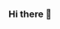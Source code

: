 ### Hi there 👋

<!--
**Rajan-20/Rajan-20** is a ✨ _special_ ✨ repository because its `README.md` (this file) appears on your GitHub profile.

Here are some ideas to get you started:-->
<!-- 
- 🔭 I’m currently working on Application Development.
- 🌱 I’m currently learning PySpark
- 👯 I’m looking to collaborate on PySpark, SQL
- 🤔 I’m looking for help with Backend Technologies
- 💬 Ask me about Data Engineering
- 📫 How to reach me: rajanmohan2018@gmail.com
- 

 -->
